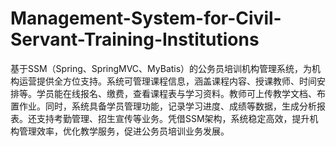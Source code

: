 # Management-System-for-Civil-Servant-Training-Institutions
基于SSM（Spring、SpringMVC、MyBatis）的公务员培训机构管理系统，为机构运营提供全方位支持。系统可管理课程信息，涵盖课程内容、授课教师、时间安排等。学员能在线报名、缴费，查看课程表与学习资料。教师可上传教学文档、布置作业。同时，系统具备学员管理功能，记录学习进度、成绩等数据，生成分析报表。还支持考勤管理、招生宣传等业务。凭借SSM架构，系统稳定高效，提升机构管理效率，优化教学服务，促进公务员培训业务发展。 

